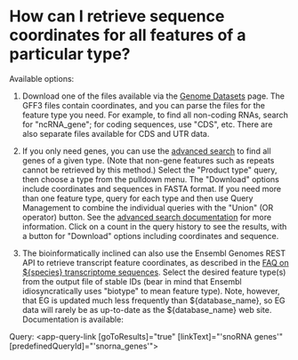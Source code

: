 # How can I retrieve sequence coordinates for all features of a particular type?
<!-- pombase_categories: Finding data -->

Available options:

1.  Download one of the files available via the 
    [Genome Datasets](/downloads/genome-datasets) 
    page. The GFF3 files contain coordinates, and you can parse the
    files for the feature type you need. For example, to find all
    non-coding RNAs, search for "ncRNA\_gene"; for coding sequences,
    use "CDS", etc.  There are also separate files available for CDS
    and UTR data.

2.  If you only need genes, you can use the [advanced search](/query)
    to find all genes of a given type. (Note that non-gene features
    such as repeats cannot be retrieved by this method.) Select the
    "Product type" query, then choose a type from the pulldown
    menu. The "Download" options include coordinates and sequences in
    FASTA format. If you need more than one feature type,
    query for each type and then use Query Management to combine the
    individual queries with the "Union" (OR operator) button. See the 
    [advanced search documentation](/documentation/advanced-search)
    for more information. Click on a count in the query history to see
    the results, with a button for "Download" options including
    coordinates and sequence.

3.  The bioinformatically inclined can also use the Ensembl Genomes REST
    API to retrieve transcript feature coordinates, as described in the
    [FAQ on ${species} transcriptome sequences](/faq/s.-pombe-transcriptome-available-fasta-format).
    Select the desired feature type(s) from the output file of stable
    IDs (bear in mind that Ensembl idiosyncratically uses "biotype" to
    mean feature type). Note, however, that EG is updated much less
    frequently than ${database_name}, so EG data will rarely be as up-to-date
    as the ${database_name} web site. Documentation is available:


Query: <app-query-link [goToResults]="true" [linkText]="'snoRNA genes'" [predefinedQueryId]="'snorna_genes'">
</app-query-link>
